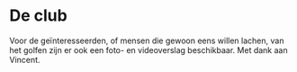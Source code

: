 # De club

Voor de geïnteresseerden, of mensen die gewoon eens willen lachen, van het golfen zijn er ook een foto- en videoverslag beschikbaar. Met dank aan Vincent.